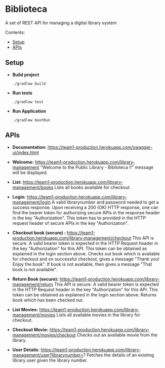 # Biblioteca

A set of REST API for managing a digital library system

Contents:
* [Setup](#Setup)
* [APIs](#APIs)

## Setup

- **Build project**
  
  `./gradlew build`

- **Run tests**

  `./gradlew test`

- **Run Application**

  `./gradlew bootRun`
  
## APIs
  
 - **Documentation:** https://team1-production.herokuapp.com/swagger-ui/index.html
 
 - **Welcome:** https://team1-production.herokuapp.com/library-management
   "Welcome to the Public Library - Biblioteca !!" message will be displayed.
   
 - **List:** https://team1-production.herokuapp.com/library-management/books
   Lists all books available for checkout.
   
 - **Login:** https://team1-production.herokuapp.com/library-management/login
   A valid librarynumber and password needed to get a success response. Upon receiving 
   a 200 (OK) HTTP response, one can find the bearer token for authorizing secure APIs in the response header
   in the key "Authorization". This token has to provided in the HTTP request header of secure APIs in the key
   "Authorization".
 
 - **Checkout book (secure) :** https://team1-production.herokuapp.com/library-management/checkout
   This API is secure. A valid bearer token is expected in the HTTP Request header in the key "Authorization" 
   for this API. This token can be obtained as explained in the login section above.
   Checks out book which is available for checkout and on successful checkout,
   gives a message "Thank you! Enjoy the book".
   If book is not available, then gives a message "That book is not available".
   
 - **Return Book (secure):** https://team1-production.herokuapp.com/library-management/return
   This API is secure. A valid bearer token is expected in the HTTP Request header in the key "Authorization" 
   for this API. This token can be obtained as explained in the login section above.
   Returns book which has been checked out.
   
 - **List Movies:** https://team1-production.herokuapp.com/library-management/movies
   Lists all available movies in the library for checkout.

 - **Checkout Movie:** https://team1-production.herokuapp.com/library-management/movies/checkout
   Checks out an available movie from the library.
   
 - **User Details:** https://team1-production.herokuapp.com/library-management/user?librarynumber=?
   Fetches the details of an existing library user given the library number. 